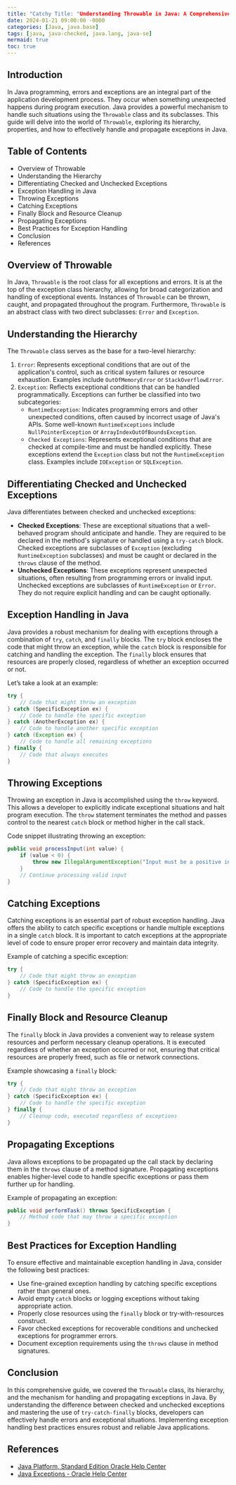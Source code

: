 ```yaml
---
title: "Catchy Title: "Understanding Throwable in Java: A Comprehensive Guide to Exception Handling and Error Propagation""
date: 2024-01-21 09:00:00 -0000
categories: [Java, java.base]
tags: [java, java-checked, java.lang, java-se]
mermaid: true
toc: true
---
```



## Introduction
In Java programming, errors and exceptions are an integral part of the application development process. They occur when something unexpected happens during program execution. Java provides a powerful mechanism to handle such situations using the `Throwable` class and its subclasses. This guide will delve into the world of `Throwable`, exploring its hierarchy, properties, and how to effectively handle and propagate exceptions in Java.

## Table of Contents
- Overview of Throwable
- Understanding the Hierarchy
- Differentiating Checked and Unchecked Exceptions
- Exception Handling in Java
- Throwing Exceptions
- Catching Exceptions
- Finally Block and Resource Cleanup
- Propagating Exceptions
- Best Practices for Exception Handling
- Conclusion
- References

## Overview of Throwable
In Java, `Throwable` is the root class for all exceptions and errors. It is at the top of the exception class hierarchy, allowing for broad categorization and handling of exceptional events. Instances of `Throwable` can be thrown, caught, and propagated throughout the program. Furthermore, `Throwable` is an abstract class with two direct subclasses: `Error` and `Exception`.

## Understanding the Hierarchy
The `Throwable` class serves as the base for a two-level hierarchy:
1. `Error`: Represents exceptional conditions that are out of the application's control, such as critical system failures or resource exhaustion. Examples include `OutOfMemoryError` or `StackOverflowError`.
2. `Exception`: Reflects exceptional conditions that can be handled programmatically. Exceptions can further be classified into two subcategories:
   - `RuntimeException`: Indicates programming errors and other unexpected conditions, often caused by incorrect usage of Java's APIs. Some well-known `RuntimeExceptions` include `NullPointerException` or `ArrayIndexOutOfBoundsException`.
   - `Checked Exceptions`: Represents exceptional conditions that are checked at compile-time and must be handled explicitly. These exceptions extend the `Exception` class but not the `RuntimeException` class. Examples include `IOException` or `SQLException`.

## Differentiating Checked and Unchecked Exceptions
Java differentiates between checked and unchecked exceptions:
- **Checked Exceptions**: These are exceptional situations that a well-behaved program should anticipate and handle. They are required to be declared in the method's signature or handled using a `try-catch` block. Checked exceptions are subclasses of `Exception` (excluding `RuntimeException` subclasses) and must be caught or declared in the `throws` clause of the method.
- **Unchecked Exceptions**: These exceptions represent unexpected situations, often resulting from programming errors or invalid input. Unchecked exceptions are subclasses of `RuntimeException` or `Error`. They do not require explicit handling and can be caught optionally.

## Exception Handling in Java
Java provides a robust mechanism for dealing with exceptions through a combination of `try`, `catch`, and `finally` blocks. The `try` block encloses the code that might throw an exception, while the `catch` block is responsible for catching and handling the exception. The `finally` block ensures that resources are properly closed, regardless of whether an exception occurred or not.

Let’s take a look at an example:

```java
try {
    // Code that might throw an exception
} catch (SpecificException ex) {
    // Code to handle the specific exception
} catch (AnotherException ex) {
    // Code to handle another specific exception
} catch (Exception ex) {
    // Code to handle all remaining exceptions
} finally {
    // Code that always executes
}
```

## Throwing Exceptions
Throwing an exception in Java is accomplished using the `throw` keyword. This allows a developer to explicitly indicate exceptional situations and halt program execution. The `throw` statement terminates the method and passes control to the nearest `catch` block or method higher in the call stack.

Code snippet illustrating throwing an exception:

```java
public void processInput(int value) {
    if (value < 0) {
        throw new IllegalArgumentException("Input must be a positive integer.");
    }
    // Continue processing valid input
}
```

## Catching Exceptions
Catching exceptions is an essential part of robust exception handling. Java offers the ability to catch specific exceptions or handle multiple exceptions in a single `catch` block. It is important to catch exceptions at the appropriate level of code to ensure proper error recovery and maintain data integrity.

Example of catching a specific exception:

```java
try {
    // Code that might throw an exception
} catch (SpecificException ex) {
    // Code to handle the specific exception
}
```

## Finally Block and Resource Cleanup
The `finally` block in Java provides a convenient way to release system resources and perform necessary cleanup operations. It is executed regardless of whether an exception occurred or not, ensuring that critical resources are properly freed, such as file or network connections.

Example showcasing a `finally` block:

```java
try {
    // Code that might throw an exception
} catch (SpecificException ex) {
    // Code to handle the specific exception
} finally {
    // Cleanup code, executed regardless of exceptions
}
```

## Propagating Exceptions
Java allows exceptions to be propagated up the call stack by declaring them in the `throws` clause of a method signature. Propagating exceptions enables higher-level code to handle specific exceptions or pass them further up for handling.

Example of propagating an exception:

```java
public void performTask() throws SpecificException {
    // Method code that may throw a specific exception
}
```

## Best Practices for Exception Handling
To ensure effective and maintainable exception handling in Java, consider the following best practices:
- Use fine-grained exception handling by catching specific exceptions rather than general ones.
- Avoid empty `catch` blocks or logging exceptions without taking appropriate action.
- Properly close resources using the `finally` block or try-with-resources construct.
- Favor checked exceptions for recoverable conditions and unchecked exceptions for programmer errors.
- Document exception requirements using the `throws` clause in method signatures.

## Conclusion
In this comprehensive guide, we covered the `Throwable` class, its hierarchy, and the mechanism for handling and propagating exceptions in Java. By understanding the difference between checked and unchecked exceptions and mastering the use of `try-catch-finally` blocks, developers can effectively handle errors and exceptional situations. Implementing exception handling best practices ensures robust and reliable Java applications.

## References
- [Java Platform, Standard Edition Oracle Help Center](https://docs.oracle.com/en/java/javase/index.html)
- [Java Exceptions - Oracle Help Center](https://docs.oracle.com/en/java/javase/16/docs/api/java.base/java/lang/Throwable.html)